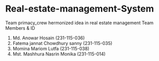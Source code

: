# Real-estate-management-System
Team primacy_crew hermonized idea in real estate management
Team Members & ID
1. Md. Anowar Hosain (231-115-036)
2. Fatema jannat Chowdhury sanny (231-115-035)
3. Momina Mariom Lutfa (231-115-038)
4. Mst. Mashhura Nasrin Monika (231-115-014)

